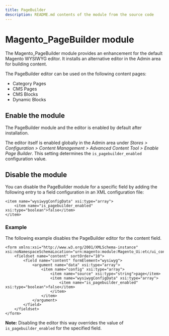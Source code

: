```yaml
---
title: PageBuilder
description: README.md contents of the module from the source code
---
```


# Magento_PageBuilder module

The Magento_PageBuilder module provides an enhancement for the default Magento WYSIWYG editor. It installs an alternative editor in the Admin area for building content.

The PageBuilder editor can be used on the following content pages:

* Category Pages
* CMS Pages
* CMS Blocks
* Dynamic Blocks

## Enable the module

The PageBuilder module and the editor is enabled by default after installation.

The editor itself is enabled globally in the Admin area under *Stores > Configuration > Content Management > Advanced Content Tool > Enable Page Builder*.
This setting determines the `is_pagebuilder_enabled` configuration value.

## Disable the module

You can disable the PageBuilder module for a specific field by adding the following entry to a field configuration in an XML configuration file:

```
<item name="wysiwygConfigData" xsi:type="array">
    <item name="is_pagebuilder_enabled" xsi:type="boolean">false</item>
</item>
```

### Example

The following example disables the PageBuilder editor for the content field.

```
<form xmlns:xsi="http://www.w3.org/2001/XMLSchema-instance" xsi:noNamespaceSchemaLocation="urn:magento:module:Magento_Ui:etc/ui_configuration.xsd">
    <fieldset name="content" sortOrder="10">
        <field name="content" formElement="wysiwyg">
            <argument name="data" xsi:type="array">
                <item name="config" xsi:type="array">
                    <item name="source" xsi:type="string">page</item>
                    <item name="wysiwygConfigData" xsi:type="array">
                        <item name="is_pagebuilder_enabled" xsi:type="boolean">false</item>
                    </item>
                </item>
            </argument>
        </field>
    </fieldset>
</form>
```

**Note:** Disabling the editor this way overrides the value of `is_pagebuilder_enabled` for the specified field.
